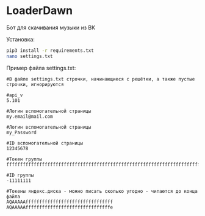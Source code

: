 # LoaderDawn
Бот для скачивания музыки из ВК

Установка:
```sh
pip3 install -r requirements.txt
nano settings.txt
```

Пример файла settings.txt:
```
#В файле settings.txt строчки, начинающиеся с решётки, а также пустые строчки, игнорируются

#api_v
5.101

#Логин вспомогательной страницы 
my.email@mail.com

#Логин вспомогательной страницы
my_Password

#ID вспомогательной страницы
12345678

#Токен группы
fffffffffffffffffffffffffffffffffffffffffffffffffffffffffffffffffffffffffffffffffffff

#ID группы
-11111111

#Токены яндекс.диска - можно писать сколько угодно - читаются до конца файла
AQAAAAAffffffffffffffffffffffffffffffff
AQAAAAAfffffffffffffffffffffffffffffffe
```
